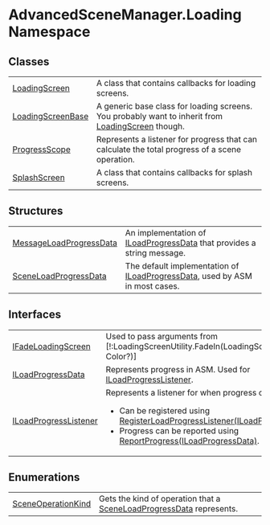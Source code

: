 # AdvancedSceneManager.Loading Namespace






## Classes
<table>
<tr>
<td><a href="T_AdvancedSceneManager_Loading_LoadingScreen">LoadingScreen</a></td>
<td>A class that contains callbacks for loading screens.</td></tr>
<tr>
<td><a href="T_AdvancedSceneManager_Loading_LoadingScreenBase">LoadingScreenBase</a></td>
<td>A generic base class for loading screens. You probably want to inherit from <a href="T_AdvancedSceneManager_Loading_LoadingScreen">LoadingScreen</a> though.</td></tr>
<tr>
<td><a href="T_AdvancedSceneManager_Loading_ProgressScope">ProgressScope</a></td>
<td>Represents a listener for progress that can calculate the total progress of a scene operation.</td></tr>
<tr>
<td><a href="T_AdvancedSceneManager_Loading_SplashScreen">SplashScreen</a></td>
<td>A class that contains callbacks for splash screens.</td></tr>
</table>

## Structures
<table>
<tr>
<td><a href="T_AdvancedSceneManager_Loading_MessageLoadProgressData">MessageLoadProgressData</a></td>
<td>An implementation of <a href="T_AdvancedSceneManager_Loading_ILoadProgressData">ILoadProgressData</a> that provides a string message.</td></tr>
<tr>
<td><a href="T_AdvancedSceneManager_Loading_SceneLoadProgressData">SceneLoadProgressData</a></td>
<td>The default implementation of <a href="T_AdvancedSceneManager_Loading_ILoadProgressData">ILoadProgressData</a>, used by ASM in most cases.</td></tr>
</table>

## Interfaces
<table>
<tr>
<td><a href="T_AdvancedSceneManager_Loading_IFadeLoadingScreen">IFadeLoadingScreen</a></td>
<td>Used to pass arguments from [!:LoadingScreenUtility.FadeIn(LoadingScreen, float, Color?)]</td></tr>
<tr>
<td><a href="T_AdvancedSceneManager_Loading_ILoadProgressData">ILoadProgressData</a></td>
<td>Represents progress in ASM. Used for <a href="T_AdvancedSceneManager_Loading_ILoadProgressListener">ILoadProgressListener</a>.</td></tr>
<tr>
<td><a href="T_AdvancedSceneManager_Loading_ILoadProgressListener">ILoadProgressListener</a></td>
<td>Represents a listener for when progress changes. <ul><li>Can be registered using <a href="M_AdvancedSceneManager_Utility_LoadingScreenUtility_RegisterLoadProgressListener">RegisterLoadProgressListener(ILoadProgressListener)</a>.</li><li>Progress can be reported using <a href="M_AdvancedSceneManager_Utility_LoadingScreenUtility_ReportProgress">ReportProgress(ILoadProgressData)</a>.</li></ul>

</td></tr>
</table>

## Enumerations
<table>
<tr>
<td><a href="T_AdvancedSceneManager_Loading_SceneOperationKind">SceneOperationKind</a></td>
<td>Gets the kind of operation that a <a href="T_AdvancedSceneManager_Loading_SceneLoadProgressData">SceneLoadProgressData</a> represents.</td></tr>
</table>